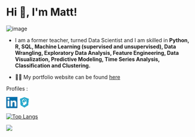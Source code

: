 <h1 align="left">Hi 👋, I'm Matt!</h1>

![image](https://github.com/merrillm1/merrillm1/blob/main/images/me_teaching.png)

- I am a former teacher, turned Data Scientist and I am skilled in **Python, R, SQL, Machine Learning (supervised and unsupervised), Data Wrangling, Exploratory Data Analysis, Feature Engineering, Data Visualization, Predictive Modeling, Time Series Analysis, Classification and Clustering.**

- 👨‍💻 My  portfolio website can be found [here](https://merrillm1.github.io/)

Profiles :

<p align="left">
<a href="https://www.linkedin.com/in/matthew-merrill-data-scientist/" target="blank"><img align="center" src="https://github.com/DataCoder2020/repo/blob/master/linkedin.JPG" alt="https://www.linkedin.com/in/matthew-merrill-data-scientist/" height="30" width="30" /></a>
<a href="https://www.datacamp.com/profile/mattmerrill94" target="blank"><img align="center" src="https://github.com/DataCoder2020/repo/blob/master/datacamp.JPG" alt="https://www.datacamp.com/profile/mattmerrill94" height="30" width="30" /></a> 
</p>

[![Top Langs](https://github-readme-stats.vercel.app/api/top-langs/?username=DataCoder2020&layout=compact)](https://github.com/DataCoder2020/github-readme-stats)

![](https://komarev.com/ghpvc/?username=merrillm1)

<!--
**merrillm1/merrillm1** is a ✨ _special_ ✨ repository because its `README.md` (this file) appears on your GitHub profile.

Here are some ideas to get you started:

- 🔭 I’m currently working on ...
- 🌱 I’m currently learning ...
- 👯 I’m looking to collaborate on ...
- 🤔 I’m looking for help with ...
- 💬 Ask me about ...
- 📫 How to reach me: ...
- 😄 Pronouns: ...
- ⚡ Fun fact: ...
-->
